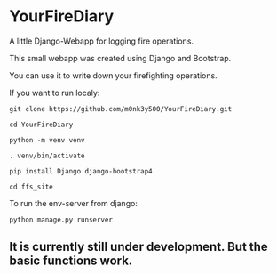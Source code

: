 # YourFireDiary
A little Django-Webapp for logging fire operations.

This small webapp was created using Django and Bootstrap.

You can use it to write down your firefighting operations.

If you want to run localy:

```
git clone https://github.com/m0nk3y500/YourFireDiary.git
```

```
cd YourFireDiary
```

```
python -m venv venv
```

```
. venv/bin/activate
```

```
pip install Django django-bootstrap4
```

```
cd ffs_site
```

To run the env-server from django:

```
python manage.py runserver
```


## It is currently still under development. But the basic functions work.
